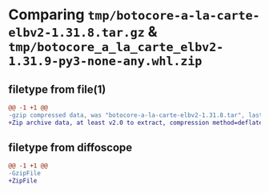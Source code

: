# Comparing `tmp/botocore-a-la-carte-elbv2-1.31.8.tar.gz` & `tmp/botocore_a_la_carte_elbv2-1.31.9-py3-none-any.whl.zip`

## filetype from file(1)

```diff
@@ -1 +1 @@
-gzip compressed data, was "botocore-a-la-carte-elbv2-1.31.8.tar", last modified: Fri Jul 21 01:21:30 2023, max compression
+Zip archive data, at least v2.0 to extract, compression method=deflate
```

## filetype from diffoscope

```diff
@@ -1 +1 @@
-GzipFile
+ZipFile
```

